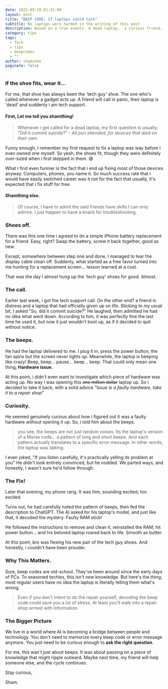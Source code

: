 ```yaml
---
date: 2025-09-10 01:31:00
layout: post
title: "BEEP CODE: If laptops could talk"
subtitle: No laptops were harmed in the writing of this post
description: Based on a true events. A dead laptop,  a curious friend, and beeps!
category: tips
tags:
  - Tech
  - tips
  - beepcodes
  - ""
author: shamvoke
paginate: false
---
```

### If the shoe fits, wear it...

For me, that shoe has always been the 'tech guy' shoe. The one who's called whenever a gadget acts up. A friend will call in panic, their laptop is 'dead' and suddenly i am tech support.

#### First, Let me tell you shamthing!

> Whenever i get called for a dead laptop, my first question is usually, "Did it commit suicide?" - _All pun intended, for devices that died on their own._ 

Funny enough, I remember my first request to fix a laptop was way before i even owned one myself. So yeah, the shoes fit, though they were definitely over-sized when i first stepped in them. 😅

What i find even funnier is the fact that i end up fixing most of those devices anyway. Computers, phones, you name it. So much success rate that i would have easily switched career was it not for the fact that usually, it's expected that i fix stuff for free.
#### Shamthing else.
> Of course, I have to admit the said friends have skills I can only admire. I just happen to have a knack for troubleshooting.

### Shoes off.
There was this one time i agreed to do a simple iPhone battery replacement for a friend. Easy, right? Swap the battery, screw it back together, good as new.

Except, somewhere between step one and done, I managed to tear the display cable clean off. Suddenly, what started as a free favor turned into me hunting for a replacement screen... lesson learned at a cost.

That was the day i almost hung up the 'tech guy' shoes for good. Almost.

### The call.
Earlier last week, i got the tech support call. On the other end? a friend in distress and a laptop that had officially given up on life. Sticking to my usual bit, I asked "So, did it commit suicide?" He laughed, then admitted he had no idea what went down. According to him, it was perfectly fine the last time he used it, but now it just wouldn't boot up, as if it decided to quit without notice.

### The beeps.
He had the laptop delivered to me. I plug it in, press the power button, the fan spins but the screen never lights up. Meanwhile, the laptop is beeping like crazy! Beep, beep... pause... beep... beep. That could only mean one thing, **Hardware issue.**

At this point, i didn't even want to investigate which piece of hardware was acting up. No way i was opening this <del>one million dollar</del> laptop up. So i decided to take it back, with a solid advice _"Issue is a faulty hardware, take it to a repair shop"_

### Curiosity.
He seemed genuinely curious about how i figured out it was a faulty hardware without opening it up. So, i told him about the beeps.

>you see, the beeps are not just random noises. Its the laptop's version of a Morse code... a pattern of long and short beeps.  And each pattern actually translates to a specific error message. In other words, the laptop was talking.

I even joked, "If you listen carefully, it's practically yelling its problem at you" 
He didn't look entirely convinced, but he nodded. We parted ways, and honestly, I wasn't sure he'd follow through. 

### The Fix!
Later that evening, my phone rang. It was him, sounding excited, too excited.

Turns out, he had carefully noted the pattern of beeps, then fed the description to ChatGPT. The AI asked for his laptop's model, and just like that, it decoded the mystery: Faulty RAM stick!

He followed the instructions to remove and clean it, reinstalled the RAM, hit power button... and his beloved laptop roared back to life. Smooth as butter.

At this point, bro was flexing his new pair of the tech guy shoes. And honestly, i couldn't have been prouder.

### Why This Matters.
Sure, beep codes are old-school. They've been around since the early days of PCs. To seasoned techies, this isn't new knowledge. But here's the thing, most regular users have no idea the laptop is literally telling them what's wrong.

> Even if you don't intent to do the repair yourself, decoding the beep code could save you a lot of stress. At least you'll walk into a repair shop armed with information.
### The Bigger Picture
We live in a world where AI is becoming a bridge between people and technology. You don't need to memorize every beep code or error message anymore. You just need to be curious enough to **ask the right question**.

For me, this was't just about beeps. It was about passing on a piece of knowledge that might ripple outward. Maybe next time, my friend will help someone else, and the cycle continues.

Stay curious,

Sham.
